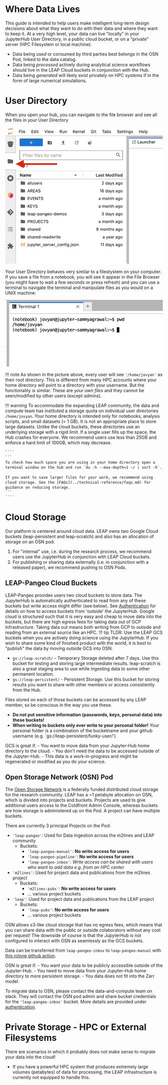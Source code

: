 # Where Data Lives

This guide is intended to help users make intelligent long-term design decisions about what they want to do with their data and where they want to keep it. At a very high level, your data can live "locally" in your JupyterHub User Directory, in a public cloud bucket, or on a "private" server (HPC Filesystem or local machine).

- Data being *used* or consumed by third parties best belongs in the OSN Pod, linked to the data catalog.
- Data being *processed* actively during analytical science workflows should live in the LEAP Cloud buckets in conjunction with the Hub.
- Data being *generated* will likely exist privately on HPC systems if in the form of large numerical simulations.

# User Directory

When you open your hub, you can navigate to the file browser and see all the files in your User Directory

![User Directories](../assets/user_directories.png)

Your User Directory behaves very similar to a filestystem on your computer. If you save a file from a notebook, you will see it appear in the File Browser (you might have to wait a few seconds or press refresh) and you can use a terminal to navigate the terminal and manipulate files as you would on a UNIX machine:

![Hub Terminal](../assets/hub_terminal.png)

!!! note
As shown in the picture above, every user will see `'/home/jovyan'` as their root directory. This
is different from many HPC accounts where your home directory will point to a directory with your username. But the functionality is similar. These are *your own files* and they cannot be seen/modified by other users (except admins).

!!! warning
To accommodate the expanding LEAP community, the data and compute team has instituted a storage quota on individual user directories `/home/jovyan`.
Your home directory is intended only for notebooks, analysis scripts, and small datasets (< 1 GB).
It is not an appropriate place to store large datasets.
Unlike the cloud buckets, these directories use an underlying storage with a rigid limit. If a single user fills up the space, the Hub crashes for everyone.
We recommend users use less than 25GB and enforce a hard limit of 100GB, which may decrease.

`````
````
```
To check how much space you are using in your home directory open a terminal window on the hub and run `du -h --max-depth=1 ~/ | sort -h`.

If you want to save larger files for your work, we recommend using cloud storage. See the [FAQs](../technical-reference/faqs.md) for guidance on reducing storage.
```
````
`````

# Cloud Storage

Our platform is centered around cloud data. LEAP owns two Google Cloud buckets (leap-persistent and leap-scratch) and also has an allocation of storage on an OSN pod.

1. For "internal" use, i.e. during the research process, we recommend users use the JupyterHub in conjunction with LEAP Cloud buckets.
1. For publishing or sharing data externally (i.e. in conjunction with a released paper), we recommend pushing to OSN Pods.

## LEAP-Pangeo Cloud Buckets

LEAP-Pangeo provides users two cloud buckets to store data. The JupyterHub is automatically authenticated to read from any of these buckets but write access might differ (see below). See [Authentication](../technical-reference/authentication.md) for details on how to access buckets from 'outside' the JupyterHub.
Google cloud is structured such that it is very easy and cheap to move data *into* the buckets, but there are high egress fees for taking data out of GCP Infrastructure. Taking data out means both writing from GCP to outside and reading from an external source like an HPC.
!!! tip
TLDR: Use the LEAP GCS buckets when you are actively doing science using the JupyterHub. If you wish to share some kind of finished product with the world, it is best to "publish" the data by moving outside GCS into OSN.

- `gs://leap-scratch/` - Temporary Storage deleted after 7 days. Use this bucket for testing and storing large intermediate results. leap-scratch is also a great staging area to use while ingesting data to some other permanent location.
- `gs://leap-persistent/` - Persistent Storage. Use this bucket for storing results you want to share with other members or access consistently from the Hub.

Files stored on each of those buckets can be accessed by any LEAP member, so be conscious in the way you use these.

- **Do not put sensitive information (passwords, keys, personal data) into these buckets!**
- **When writing to buckets only ever write to your personal folder!** Your personal folder is a combination of the bucketname and your github username (e.g. \`gs://leap-persistent/funky-user/').

GCS is great if:
\- You want to move data from your Jupyter-Hub home directory to the cloud.
\- You don't need the data to be accessed outside of the Jupyter-Hub.
\- This data is a work-in-progress and might be regenerated or modified as you do your science.

## Open Storage Network (OSN) Pod

The [Open Storage Network](https://www.openstoragenetwork.org/) is a federally funded distributed cloud storage for the research community. LEAP has a ~1 petabyte allocation on OSN, which is divided into projects and buckets. Projects are used to give additional users access to the Coldfront Admin Console, whereas buckets are how storage is administered up on the Pod. A project can have multiple buckets.

There are currently 3 principal Projects on the Pod:

- `'leap-pangeo'`: Used for Data Ingestion across the m2lines and LEAP community
  - Buckets:
    - `'leap-pangeo-manual'`: **No write access for users**
    - `'leap-pangeo-pipeline'`: **No write access for users**
    - `'leap-pangeo-inbox'`: *Write access can be shared with users who want to add data e.g. from an HPC center*
- `'m2lines'`: Used for project data and publications from the m2lines project
  - Buckets:
    - `'m2lines-pubs'`: **No write access for users**
    - ... various project buckets
- `'leap'`: Used for project data and publications from the LEAP project
  - Buckets:
    - `'leap-pubs'`: **No write access for users**
    - ... various project buckets

OSN allows s3-like cloud storage that has no egress fees, which means that you can share data with the public or outside colaborators without any cost per request! The downside of course is that the JupyterHub is not configured to interact with OSN as seamlessly as the GCS buckets.

Data can be transferred from `leap-pangeo-inbox` to `leap-pangeo-manual` with [this rclone github action](https://github.com/leap-stc/data-management/actions/runs/11167922927/workflow).

OSN is great if:
\- You want your data to be publicly accessible outside of the Jupyter-Hub.
\- You need to move data from your Jupyter-Hub home directory to more persistent storage.
\- You data does not fit into the Zarr model.

To migrate data to OSN, please contact the data-and-compute team on slack. They will contact the OSN pod admin and share bucket credentials for the `'leap-pangeo-inbox'` bucket. More details are provided under [authentication](../technical-reference/authentication.md).

# Private Storage - HPC or External Filesystems

There are scenarios in which it probably does not make sense to migrate your data into the cloud!

- If you have a powerful HPC system that produces extremely large volumes (petabytes) of data for processing, the LEAP infrastructure is currently not equipped to handle this.
